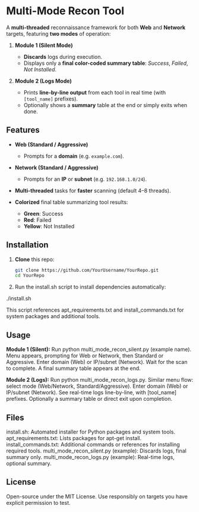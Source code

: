 # Multi-Mode Recon Tool

A **multi-threaded** reconnaissance framework for both **Web** and **Network** targets, featuring **two modes** of operation:

1. **Module 1 (Silent Mode)**
   - **Discards** logs during execution.
   - Displays only a **final color-coded summary table**: *Success*, *Failed*, *Not Installed*.

2. **Module 2 (Logs Mode)**
   - Prints **line-by-line output** from each tool in real time (with `[tool_name]` prefixes).
   - Optionally shows a **summary** table at the end or simply exits when done.

## Features

- **Web (Standard / Aggressive)**  
  - Prompts for a **domain** (e.g. `example.com`).

- **Network (Standard / Aggressive)**  
  - Prompts for an **IP** or **subnet** (e.g. `192.168.1.0/24`).

- **Multi-threaded** tasks for **faster** scanning (default 4–8 threads).  

- **Colorized** final table summarizing tool results:  
  - **Green**: Success  
  - **Red**: Failed  
  - **Yellow**: Not Installed  

## Installation

1. **Clone** this repo:
   ```bash
   git clone https://github.com/YourUsername/YourRepo.git
   cd YourRepo

2. Run the install.sh script to install dependencies automatically:

./install.sh

This script references apt_requirements.txt and install_commands.txt for system packages and additional tools.

## Usage

**Module 1 (Silent):**
Run python multi_mode_recon_silent.py (example name).
Menu appears, prompting for Web or Network, then Standard or Aggressive.
Enter domain (Web) or IP/subnet (Network).
Wait for the scan to complete.
A final summary table appears at the end.


**Module 2 (Logs):**
Run python multi_mode_recon_logs.py.
Similar menu flow: select mode (Web/Network, Standard/Aggressive).
Enter domain (Web) or IP/subnet (Network).
See real-time logs line-by-line, with [tool_name] prefixes.
Optionally a summary table or direct exit upon completion.

## Files
install.sh: Automated installer for Python packages and system tools.
apt_requirements.txt: Lists packages for apt-get install.
install_commands.txt: Additional commands or references for installing required tools.
multi_mode_recon_silent.py (example): Discards logs, final summary only.
multi_mode_recon_logs.py (example): Real-time logs, optional summary.

## License
Open-source under the MIT License.
Use responsibly on targets you have explicit permission to test.

